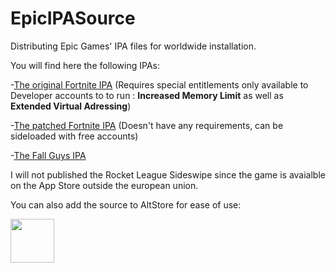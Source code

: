  # EpicIPASource
Distributing Epic Games' IPA files for worldwide installation.

You will find here the following IPAs:

-[The original Fortnite IPA](https://www.dropbox.com/scl/fi/9wwpaoywiphr3qqn5lo1t/FortniteClient-IOS-Shipping_34.30.ipa?rlkey=jd6b1oef9q2mjr1kginc6mad1&st=71j85fzf&dl=1) (Requires special entitlements only available to Developer accounts to to run : **Increased Memory Limit** as well as **Extended Virtual Adressing**)

-[The patched Fortnite IPA](https://www.dropbox.com/scl/fi/myl1gczbywk0a85shhc1d/FortniteClient-IOS-Shipping-Patched.ipa?rlkey=9q4etlmwugx07xb69dubkqlm4&st=76i1mji8&dl=1) (Doesn't have any requirements, can be sideloaded with free accounts)

-[The Fall Guys IPA](https://www.dropbox.com/scl/fi/96c6gt20uutc5dllrnwrw/FallGuys_18.0.0_iOSGods.com.ipa?rlkey=q8g3z6pcueob4v8q0syohlhpk&st=75spsxdf&dl=1)


I will not published the Rocket League Sideswipe since the game is avaialble on the App Store outside the european union.

You can also add the source to AltStore for ease of use:

<a href="altstore://source?url=https://raw.githubusercontent.com/ChuteSpyro/EpicIPASource/refs/heads/main/UnofficialEpicGamesIPASource.json"><img src="https://raw.githubusercontent.com/ChuteSpyro/EpicIPASource/refs/heads/main/Altstore.png" height="70"></a>
&nbsp;
